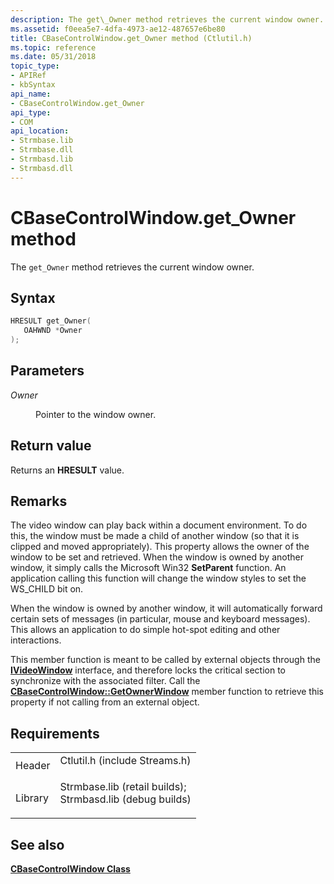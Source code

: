 ```yaml
---
description: The get\_Owner method retrieves the current window owner.
ms.assetid: f0eea5e7-4dfa-4973-ae12-487657e6be80
title: CBaseControlWindow.get_Owner method (Ctlutil.h)
ms.topic: reference
ms.date: 05/31/2018
topic_type: 
- APIRef
- kbSyntax
api_name: 
- CBaseControlWindow.get_Owner
api_type: 
- COM
api_location: 
- Strmbase.lib
- Strmbase.dll
- Strmbasd.lib
- Strmbasd.dll
---
```


# CBaseControlWindow.get\_Owner method

The `get_Owner` method retrieves the current window owner.

## Syntax


```C++
HRESULT get_Owner(
   OAHWND *Owner
);
```



## Parameters

<dl> <dt>

*Owner* 
</dt> <dd>

Pointer to the window owner.

</dd> </dl>

## Return value

Returns an **HRESULT** value.

## Remarks

The video window can play back within a document environment. To do this, the window must be made a child of another window (so that it is clipped and moved appropriately). This property allows the owner of the window to be set and retrieved. When the window is owned by another window, it simply calls the Microsoft Win32 **SetParent** function. An application calling this function will change the window styles to set the WS\_CHILD bit on.

When the window is owned by another window, it will automatically forward certain sets of messages (in particular, mouse and keyboard messages). This allows an application to do simple hot-spot editing and other interactions.

This member function is meant to be called by external objects through the [**IVideoWindow**](/windows/desktop/api/Control/nn-control-ivideowindow) interface, and therefore locks the critical section to synchronize with the associated filter. Call the [**CBaseControlWindow::GetOwnerWindow**](cbasecontrolwindow-getownerwindow.md) member function to retrieve this property if not calling from an external object.

## Requirements



|                    |                                                                                                                                                                                            |
|--------------------|--------------------------------------------------------------------------------------------------------------------------------------------------------------------------------------------|
| Header<br/>  | <dl> <dt>Ctlutil.h (include Streams.h)</dt> </dl>                                                                                   |
| Library<br/> | <dl> <dt>Strmbase.lib (retail builds); </dt> <dt>Strmbasd.lib (debug builds)</dt> </dl> |



## See also

<dl> <dt>

[**CBaseControlWindow Class**](cbasecontrolwindow.md)
</dt> </dl>

 

 




